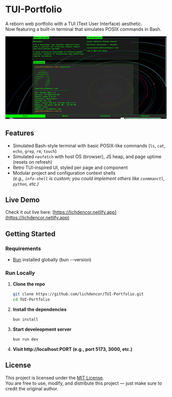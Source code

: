 # TUI-Portfolio

A reborn web portfolio with a TUI (Text User Interface) aesthetic.  
Now featuring a built-in terminal that simulates POSIX commands in Bash.

![screenshot](./public/images/web-portfolio.jpeg)

## Features

- Simulated Bash-style terminal with basic POSIX-like commands (`ls`, `cat`, `echo`, `grep`, `rm`, `touch`)
- Simulated `neofetch` with host OS (browser), JS heap, and page uptime (resets on refresh)
- Retro TUI-inspired UI, styled per page and component
- Modular project and configuration context shells  
  _(e.g., `info-shell` is custom; you could implement others like `conmmanctl`, `python`, etc.)_

## Live Demo

Check it out live here: [https://lichdencor.netlify.app](https://lichdencor.netlify.app)

## Getting Started

### Requirements

- [Bun](https://bun.sh/) installed globally (bun --version)

### Run Locally

1. **Clone the repo**

   ```bash
   git clone https://github.com/lichdencor/TUI-Portfolio.git
   cd TUI-Portfolio
   ```

2. **Install the dependencies**

   ```bash
   bun install
   ```

3. **Start develeopment server**

   ```bash
   bun run dev


4. **Visit  http://localhost:PORT (e.g., port 5173, 3000, etc.)**


## License

This project is licensed under the [MIT License](./LICENSE).  
You are free to use, modify, and distribute this project — just make sure to credit the original author.
